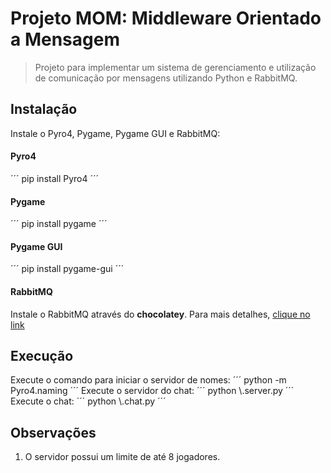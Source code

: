 # Projeto MOM: Middleware Orientado a Mensagem
> Projeto para implementar um sistema de gerenciamento e utilização de comunicação por mensagens utilizando Python e RabbitMQ.
## Instalação
Instale o Pyro4, Pygame, Pygame GUI e RabbitMQ:
#### Pyro4
´´´
pip install Pyro4
´´´
#### Pygame
´´´
pip install pygame
´´´
#### Pygame GUI
´´´
pip install pygame-gui
´´´
#### RabbitMQ
Instale o RabbitMQ através do **chocolatey**. Para mais detalhes, [clique no link](https://www.rabbitmq.com/download.html)

## Execução
Execute o comando para iniciar o servidor de nomes:
´´´
python -m Pyro4.naming
´´´
Execute o servidor do chat:
´´´
python \\.server.py
´´´
Execute o chat:
´´´
python \\.chat.py
´´´

## Observações
1. O servidor possui um limite de até 8 jogadores.